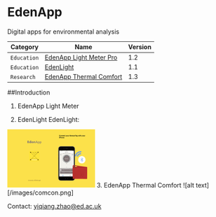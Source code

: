 # EdenApp
Digital apps for environmental analysis

| Category        | Name          | Version  |
| -------------   |----------------| -----|
| `Education`     | [EdenApp Light Meter Pro](https://apps.apple.com/gb/app/edenapp-light-meter-pro/id1301790579) | 1.2 |
| `Education`     | [EdenLight](https://apps.apple.com/gb/app/edenlight/id1171769299)      |   1.1 |
| `Research` | [EdenApp Thermal Comfort](https://apps.apple.com/gb/app/comcon-thermal-comfort/id1444880895)     |    1.3 |

##Introduction
1. EdenApp Light Meter


2. EdenLight
EdenLight:

<img src="/images/edenlight.png" alt="drawing" width="200"/>
3. EdenApp Thermal Comfort
![alt text][/images/comcon.png]


Contact: yiqiang.zhao@ed.ac.uk


